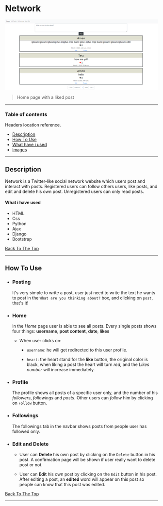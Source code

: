 # Network

![Project Image](Images/Home.png)

> Home page with a liked post

---

### Table of contents
Headers location reference.

- [Description](#description)
- [How To Use](#how-to-use)
- [What have i used](#what-i-have-used)
- [Images](https://github.com/amen6/network/tree/main/Images)

---

## Description

 Network is a Twitter-like social network website which users post and interact with posts. Registered users can follow others users, like posts, and edit and delete his own post. Unregistered users can only read posts.

#### What i have used

- HTML
- Css
- Python
- Ajax
- Django
- Bootstrap

[Back To The Top](#network)

---

## How To Use

- ### Posting
  It's very simple to write a post, user just need to write the text he wants to post in the `What are you thinking about?` box, and clicking on `post`, that's it!

- ### Home

  In the *Home* page user is able to see all posts. Every single posts shows four things: **username**, **post content**, **date**, **likes**

  - When user clicks on:

    - `username`: he will get redirected to this user profile.

    - `heart`: the heart stand for the **like** button, the original color is black, when liking a post the heart will turn *red*, and the *Likes number* will increase immediately.

- ### Profile
  The profile shows all posts of a specific user only, and the number of his *followers*, *followings* and *posts*. Other users can *follow* him by clicking on `Follow` button.

- ### Followings
  The followings tab in the navbar shows posts from people user has followed only.

- ### Edit and Delete
    - User can **Delete** his own post by clicking on the `Delete` button in his post. A confirmation page will be shown if user really want to delete post or not.

    - User can **Edit** his own post by clicking on the `Edit` button in his post. After editing a post, an **edited** word will appear on this post so people can know that this post was edited.

[Back To The Top](#network)

---
